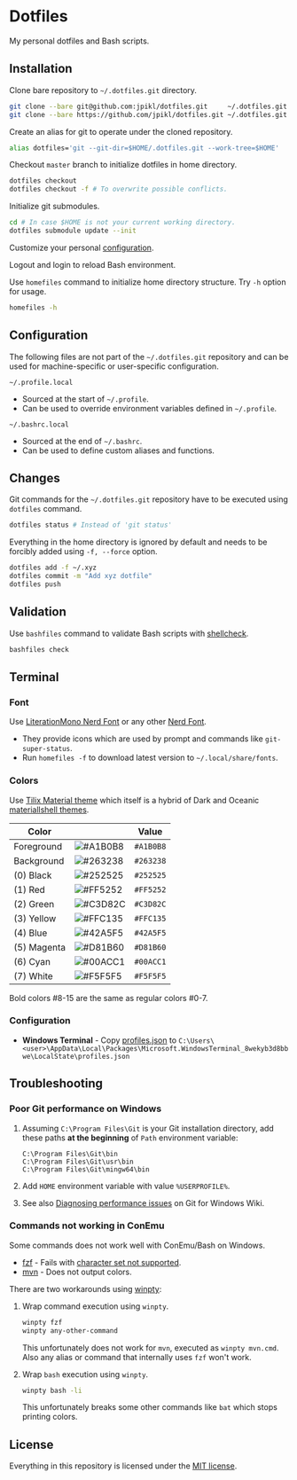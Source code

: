 # Dotfiles

My personal dotfiles and Bash scripts.

## Installation

Clone bare repository to `~/.dotfiles.git` directory.

```bash
git clone --bare git@github.com:jpikl/dotfiles.git     ~/.dotfiles.git # SSH
git clone --bare https://github.com/jpikl/dotfiles.git ~/.dotfiles.git # HTTPS
```

Create an alias for git to operate under the cloned repository.

```bash
alias dotfiles='git --git-dir=$HOME/.dotfiles.git --work-tree=$HOME'
```

Checkout `master` branch to initialize dotfiles in home directory.

```bash
dotfiles checkout
dotfiles checkout -f # To overwrite possible conflicts.
```

Initialize git submodules.

```bash
cd # In case $HOME is not your current working directory.
dotfiles submodule update --init
```

Customize your personal [configuration](#configuration).

Logout and login to reload Bash environment.

Use `homefiles` command to initialize home directory structure.
Try `-h` option for usage.

```bash
homefiles -h
```

## Configuration

The following files are not part of the `~/.dotfiles.git` repository and
can be used for machine-specific or user-specific configuration.

`~/.profile.local`

- Sourced at the start of `~/.profile`.
- Can be used to override environment variables defined in `~/.profile`.

`~/.bashrc.local`

- Sourced at the end of `~/.bashrc`.
- Can be used to define custom aliases and functions.

## Changes

Git commands for the `~/.dotfiles.git` repository have to be executed
using `dotfiles` command.

```bash
dotfiles status # Instead of 'git status'
```

Everything in the home directory is ignored by default and
needs to be  forcibly added using `-f, --force` option.

```bash
dotfiles add -f ~/.xyz
dotfiles commit -m "Add xyz dotfile"
dotfiles push
```

## Validation

Use `bashfiles` command to validate Bash scripts with [shellcheck](https://shellcheck.net).

```bash
bashfiles check
```

## Terminal

### Font

Use [LiterationMono Nerd Font](https://github.com/ryanoasis/nerd-fonts/tree/master/patched-fonts/LiberationMono)
or any other [Nerd Font](https://www.nerdfonts.com).

- They provide icons which are used by prompt and commands like `git-super-status`.
- Run `homefiles -f` to download latest version to `~/.local/share/fonts`.

### Colors

Use [Tilix Material theme](https://github.com/gnunn1/tilix/blob/master/data/schemes/material.json)
which itself is a hybrid of Dark and Oceanic [materiallshell themes](https://materialshell.carloscuesta.me).

| Color       |                                                          | Value     |
| ----------- | -------------------------------------------------------- | --------- |
| Foreground  | ![#A1B0B8](https://placehold.it/16/A1B0B8/000000?text=+) | `#A1B0B8` |
| Background  | ![#263238](https://placehold.it/16/263238/000000?text=+) | `#263238` |
| (0) Black   | ![#252525](https://placehold.it/16/252525/000000?text=+) | `#252525` |
| (1) Red     | ![#FF5252](https://placehold.it/16/FF5252/000000?text=+) | `#FF5252` |
| (2) Green   | ![#C3D82C](https://placehold.it/16/C3D82C/000000?text=+) | `#C3D82C` |
| (3) Yellow  | ![#FFC135](https://placehold.it/16/FFC135/000000?text=+) | `#FFC135` |
| (4) Blue    | ![#42A5F5](https://placehold.it/16/42A5F5/000000?text=+) | `#42A5F5` |
| (5) Magenta | ![#D81B60](https://placehold.it/16/D81B60/000000?text=+) | `#D81B60` |
| (6) Cyan    | ![#00ACC1](https://placehold.it/16/00ACC1/000000?text=+) | `#00ACC1` |
| (7) White   | ![#F5F5F5](https://placehold.it/16/F5F5F5/000000?text=+) | `#F5F5F5` |

Bold colors #8-15 are the same as regular colors #0-7.

### Configuration

- **Windows Terminal** - Copy [profiles.json](../.config/templates/WindowsTerminal/profiles.json) to `C:\Users\<user>\AppData\Local\Packages\Microsoft.WindowsTerminal_8wekyb3d8bbwe\LocalState\profiles.json`

## Troubleshooting

### Poor Git performance on Windows

1. Assuming `C:\Program Files\Git` is your Git installation directory,
   add these paths **at the beginning** of `Path` environment variable:

   ```text
   C:\Program Files\Git\bin
   C:\Program Files\Git\usr\bin
   C:\Program Files\Git\mingw64\bin
   ```

2. Add `HOME` environment variable with value `%USERPROFILE%`.
3. See also [Diagnosing performance issues](https://github.com/git-for-windows/git/wiki/Diagnosing-performance-issues) on Git for Windows Wiki.

### Commands not working in ConEmu

Some commands does not work well with ConEmu/Bash on Windows.

- [fzf](https://github.com/junegunn/fzf) - Fails with [character set not supported](https://github.com/junegunn/fzf/issues/963).
- [mvn](https://maven.apache.org) - Does not output colors.

There are two workarounds using [winpty](https://github.com/rprichard/winpty):

1. Wrap command execution using `winpty`.

   ```bash
   winpty fzf
   winpty any-other-command
   ```

   This unfortunately does not work for `mvn`, executed as `winpty mvn.cmd`.
   Also any alias or command that internally uses `fzf` won't work.

2. Wrap `bash` execution using `winpty`.

    ```bash
   winpty bash -li
   ```

   This unfortunately breaks some other commands like `bat` which
   stops printing colors.

## License

Everything in this repository is licensed under the [MIT license](LICENSE.md).
